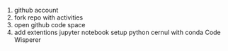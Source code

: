 1. github account 
2. fork repo with activities 
3. open github code space
4. add extentions 
    jupyter notebook 
        setup python cernul with conda 
    Code Wisperer 